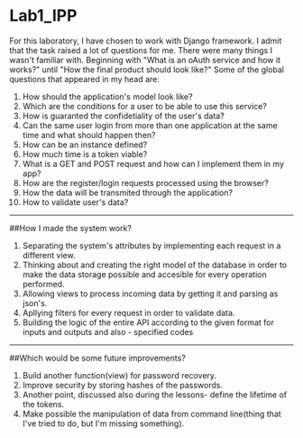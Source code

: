# Lab1_IPP

For this laboratory, I have chosen to work with Django framework.
I admit that the task raised a lot of questions for me. There were many things I wasn't familiar with. 
Beginning with "What is an oAuth service and how it works?" until "How the final product should look like?"
Some of the global questions that appeared in my head are:

1. How should the application's model look like?
2. Which are the conditions for a user to be able to use this service?
3. How is guaranted the confidetiality of the user's data?
4. Can the same user login from more than one application at the same time and what should happen then?
5. How can be an instance defined?
6. How much time is a token viable?
7. What is a GET and POST request and how can I implement them in my app?
8. How are the register/login requests processed using the browser?
9. How the data will be transmited through the application?
10. How to validate  user's data?
--------------------
##How I made the system work?

1. Separating the system's attributes by implementing each request in a different view.
2. Thinking about and creating the right model of the database in order 
to make the data storage possible and accesible for every operation performed.
3. Allowing views to process incoming data by getting it and parsing as json's.
4. Apllying filters for every request in order to validate data.
5. Building the logic of the entire API according to the given format for inputs and outputs and also - specified codes
-------------------
##Which would be some future improvements?

1. Build another function(view) for password recovery.
2. Improve security by storing hashes of the passwords.
3. Another point, discussed also during the lessons- define the lifetime of the tokens.
4. Make possible the manipulation of data from command line(thing that I've tried to do, but I'm missing something).
